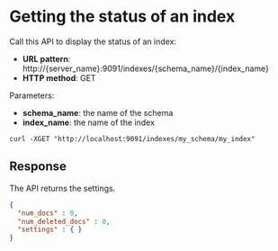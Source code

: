 # Getting the status of an index

Call this API to display the status of an index:

- **URL pattern**: http://{server_name}:9091/indexes/{schema_name}/{index_name}
- **HTTP method**: GET

Parameters:

- **schema_name**: the name of the schema
- **index_name**: the name of the index


```shell
curl -XGET "http://localhost:9091/indexes/my_schema/my_index"
```

## Response

The API returns the settings.

```json
{
  "num_docs" : 0,
  "num_deleted_docs" : 0,
  "settings" : { }
}
```
